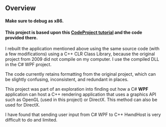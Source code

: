 ## Overview

#### Make sure to debug as x86.

#### This project is based upon this [CodeProject tutorial](https://www.codeproject.com/Articles/23736/Creating-OpenGL-Windows-in-WPF) and the code provided there.

I rebuilt the application mentioned above using the same source code (with a few modifications) using a C++ CLR Class Library, because the original project from 2009 did not compile on my computer. I use the compiled DLL in the C# WPF project.

The code currently retains formatting from the original project, which can be slightly confusing, inconsistent, and redundant in places.

This project was part of an exploration into finding out how a C# **WPF** application can host a C++ rendering application that uses a graphics API such as OpenGL (used in this project) or DirectX. This method can also be used for DirectX.

I have found that sending user input from C# WPF to C++ HwndHost is very difficult to do and limited.
